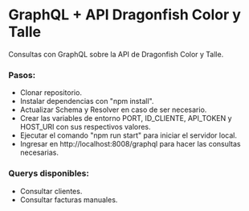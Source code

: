 # GraphQL + API Dragonfish Color y Talle

Consultas con GraphQL sobre la API de Dragonfish Color y Talle.

### Pasos:

- Clonar repositorio.
- Instalar dependencias con "npm install".
- Actualizar Schema y Resolver en caso de ser necesario.
- Crear las variables de entorno PORT, ID_CLIENTE, API_TOKEN y HOST_URI con sus respectivos valores.
- Ejecutar el comando "npm run start" para iniciar el servidor local.
- Ingresar en http://localhost:8008/graphql para hacer las consultas necesarias.

### Querys disponibles:

- Consultar clientes.
- Consultar facturas manuales.